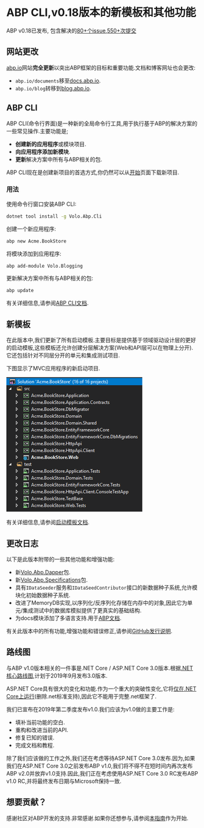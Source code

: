 # ABP CLI,v0.18版本的新模板和其他功能

ABP v0.18已发布, 包含解决的[80+个issue](https://github.com/abpframework/abp/milestone/16?closed=1),[550+次提交](https://github.com/abpframework/abp/compare/0.17.0.0...0.18.0)

## 网站更改

[abp.io](https://abp.io)网站**完全更新**以突出ABP框架的目标和重要功能.文档和博客网址也会更改:

- `abp.io/documents`移至[docs.abp.io](https://docs.abp.io).
- `abp.io/blog`转移到[blog.abp.io](https://blog.abp.io).

## ABP CLI

ABP CLI(命令行界面)是一种新的全局命令行工具,用于执行基于ABP的解决方案的一些常见操作.主要功能是;

* **创建新的应用程序**或模块项目.
* **向应用程序添加新模块**.
* **更新**解决方案中所有与ABP相关的包.

ABP CLI现在是创建新项目的首选方式,你仍然可以从[开始](https://abp.io/get-started)页面下载新项目.

### 用法

使用命令行窗口安装ABP CLI:

```` bash
dotnet tool install -g Volo.Abp.Cli
````

创建一个新应用程序:

```` bash
abp new Acme.BookStore
````

将模块添加到应用程序:

```` bash
abp add-module Volo.Blogging
````

更新解决方案中所有与ABP相关的包:

```` bash
abp update
````

有关详细信息,请参阅[ABP CLI文档](https://docs.abp.io/en/abp/latest/CLI).

## 新模板

在此版本中,我们更新了所有启动模板.主要目标是提供基于领域驱动设计层的更好的启动模板,这些模板还允许创建分层解决方案(Web和API层可以在物理上分开).它还包括针对不同层分开的单元和集成测试项目.

下图显示了MVC应用程序的新启动项目.

![mvc-template-solution](mvc-template-solution.png)

有关详细信息,请参阅[启动模板文档](https://docs.abp.io/en/abp/latest/Startup-Templates/Index).

## 更改日志

以下是此版本附带的一些其他功能和增强功能:

* 新[Volo.Abp.Dapper](https://www.nuget.org/packages/Volo.Abp.Dapper)包.
* 新[Volo.Abp.Specifications](https://www.nuget.org/packages/Volo.Abp.Specifications)包.
* 具有`IDataSeeder`服务和`IDataSeedContributor`接口的新数据种子系统,允许模块化初始数据种子系统.
* 改进了MemoryDB实现,以序列化/反序列化存储在内存中的对象,因此它为单元/集成测试中的数据库模拟提供了更真实的基础结构.
* 为docs模块添加了多语言支持.用于[ABP文档](https://docs.abp.io).

有关此版本中的所有功能,增强功能和错误修正,请参阅[GitHub发行说明](https://github.com/abpframework/abp/releases/tag/0.18.0).

## 路线图

与ABP v1.0版本相关的一件事是.NET Core / ASP.NET Core 3.0版本.根据[.NET核心路线图](https://github.com/dotnet/core/blob/master/roadmap.md),计划于2019年9月发布3.0版本.

ASP.NET Core具有很大的变化和功能.作为一个重大的突破性变化,它将[仅在.NET Core上运行](https://github.com/aspnet/Announcements/issues/324)(删除.net标准支持),因此它不能用于完整.net框架了.

我们已宣布在2019年第二季度发布v1.0.我们应该为v1.0做的主要工作是:

* 填补当前功能的空白.
* 重构和改进当前的API.
* 修复已知的错误.
* 完成文档和教程.

除了我们应该做的工作之外,我们还在考虑等待ASP.NET Core 3.0发布.因为,如果我们在ASP.NET Core 3.0之前发布ABP v1.0,我们将不得不在短时间内再次发布ABP v2.0并放弃v1.0支持.因此,我们正在考虑使用ASP.NET Core 3.0 RC发布ABP v1.0 RC,并将最终发布日期与Microsoft保持一致.

## 想要贡献？

感谢社区对ABP开发的支持.非常感谢.如果你还想参与,请参阅[本指南](https://github.com/abpframework/abp/blob/master/docs/en/Contribution/Index.md)作为开始.
